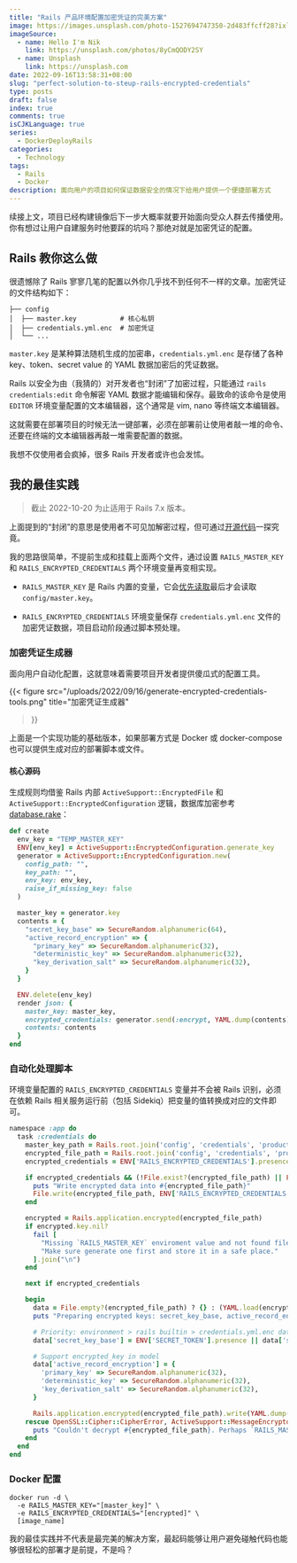 ```yaml
---
title: "Rails 产品环境配置加密凭证的完美方案"
image: https://images.unsplash.com/photo-1527694747350-2d483ffcff28?ixlib=rb-1.2.1&ixid=MnwxMjA3fDB8MHxwaG90by1wYWdlfHx8fGVufDB8fHx8&auto=format&fit=crop&w=3267&q=80
imageSource:
  - name: Hello I'm Nik
    link: https://unsplash.com/photos/8yCmQODY2SY
  - name: Unsplash
    link: https://unsplash.com
date: 2022-09-16T13:58:31+08:00
slug: "perfect-solution-to-steup-rails-encrypted-credentials"
type: posts
draft: false
index: true
comments: true
isCJKLanguage: true
series:
  - DockerDeployRails
categories:
  - Technology
tags:
  - Rails
  - Docker
description: 面向用户的项目如何保证数据安全的情况下给用户提供一个便捷部署方式
---
```


续接上文，项目已经构建镜像后下一步大概率就要开始面向受众人群去传播使用。你有想过让用户自建服务时他要踩的坑吗？那绝对就是加密凭证的配置。

## Rails 教你这么做

很遗憾除了 Rails 寥寥几笔的配置以外你几乎找不到任何不一样的文章。加密凭证的文件结构如下：

```shell
├── config
│  ├── master.key           # 核心私钥
│  ├── credentials.yml.enc  # 加密凭证
│  └── ...
```

`master.key` 是某种算法随机生成的加密串，`credentials.yml.enc` 是存储了各种 key、token、secret value 的 YAML 数据加密后的凭证数据。

Rails 以安全为由（我猜的）对开发者也“封闭”了加密过程，只能通过 `rails credentials:edit` 命令解密 YAML 数据才能编辑和保存。最致命的该命令是使用 `EDITOR` 环境变量配置的文本编辑器，这个通常是 vim, nano 等终端文本编辑器。

这就需要在部署项目的时候无法一键部署，必须在部署前让使用者敲一堆的命令、还要在终端的文本编辑器再敲一堆需要配置的数据。

我想不仅使用者会疯掉，很多 Rails 开发者或许也会发怵。

## 我的最佳实践

> 截止 2022-10-20 为止适用于 Rails 7.x 版本。

上面提到的“封闭”的意思是使用者不可见加解密过程，但可通过[开源代码](https://github.com/rails/rails/blob/7-0-stable/railties/lib/rails/commands/credentials/credentials_command.rb)一探究竟。

我的思路很简单，不提前生成和挂载上面两个文件，通过设置 `RAILS_MASTER_KEY` 和 `RAILS_ENCRYPTED_CREDENTIALS` 两个环境变量再变相实现。

- `RAILS_MASTER_KEY` 是 Rails 内置的变量，它会[优先读取](https://github.com/rails/rails/blob/7-0-stable/activesupport/lib/active_support/encrypted_file.rb#L53)最后才会读取 `config/master.key`。

- `RAILS_ENCRYPTED_CREDENTIALS` 环境变量保存 `credentials.yml.enc` 文件的加密凭证数据，项目启动阶段通过脚本预处理。

### 加密凭证生成器

面向用户自动化配置，这就意味着需要项目开发者提供傻瓜式的配置工具。

{{< figure src="/uploads/2022/09/16/generate-encrypted-credentials-tools.png"
    title="加密凭证生成器"
>}}

上面是一个实现功能的基础版本，如果部署方式是 Docker 或 docker-compose 也可以提供生成对应的部署脚本或文件。

#### 核心源码

生成规则均借鉴 Rails 内部 `ActiveSupport::EncryptedFile` 和 `ActiveSupport::EncryptedConfiguration` 逻辑，数据库加密参考 [database.rake](https://github.com/rails/rails/blob/7-0-stable/activerecord/lib/active_record/railties/databases.rake#L531)：

```ruby
def create
  env_key = "TEMP_MASTER_KEY"
  ENV[env_key] = ActiveSupport::EncryptedConfiguration.generate_key
  generator = ActiveSupport::EncryptedConfiguration.new(
    config_path: "",
    key_path: "",
    env_key: env_key,
    raise_if_missing_key: false
  )

  master_key = generator.key
  contents = {
    "secret_key_base" => SecureRandom.alphanumeric(64),
    "active_record_encryption" => {
      "primary_key" => SecureRandom.alphanumeric(32),
      "deterministic_key" => SecureRandom.alphanumeric(32),
      "key_derivation_salt" => SecureRandom.alphanumeric(32),
    }
  }

  ENV.delete(env_key)
  render json: {
    master_key: master_key,
    encrypted_credentials: generator.send(:encrypt, YAML.dump(contents)),
    contents: contents
  }
end
```

### 自动化处理脚本

环境变量配置的 `RAILS_ENCRYPTED_CREDENTIALS` 变量并不会被 Rails 识别，必须在依赖 Rails 相关服务运行前（包括 Sidekiq）把变量的值转换成对应的文件即可。

```ruby
namespace :app do
  task :credentials do
    master_key_path = Rails.root.join('config', 'credentials', 'production.key')
    encrypted_file_path = Rails.root.join('config', 'credentials', 'production.yml.enc')
    encrypted_credentials = ENV['RAILS_ENCRYPTED_CREDENTIALS'].presence

    if encrypted_credentials && (!File.exist?(encrypted_file_path) || File.read(encrypted_file_path).empty?)
      puts "Write encrypted data into #{encrypted_file_path}"
      File.write(encrypted_file_path, ENV['RAILS_ENCRYPTED_CREDENTIALS'])
    end

    encrypted = Rails.application.encrypted(encrypted_file_path)
    if encrypted.key.nil?
      fail [
        "Missing `RAILS_MASTER_KEY` enviroment value and not found file in #{master_key_path}.",
        "Make sure generate one first and store it in a safe place."
      ].join("\n")
    end

    next if encrypted_credentials

    begin
      data = File.empty?(encrypted_file_path) ? {} : (YAML.load(encrypted.read) || {})
      puts "Preparing encrypted keys: secret_key_base, active_record_encryption ..."

      # Priority: environment > rails builtin > credentials.yml.enc data
      data['secret_key_base'] = ENV['SECRET_TOKEN'].presence || data['secret_key_base'] || SecureRandom.alphanumeric(32)

      # Support encrypted_key in model
      data['active_record_encryption'] = {
        'primary_key' => SecureRandom.alphanumeric(32),
        'deterministic_key' => SecureRandom.alphanumeric(32),
        'key_derivation_salt' => SecureRandom.alphanumeric(32),
      }

      Rails.application.encrypted(encrypted_file_path).write(YAML.dump(data))
    rescue OpenSSL::Cipher::CipherError, ActiveSupport::MessageEncryptor::InvalidMessage
      puts "Couldn't decrypt #{encrypted_file_path}. Perhaps `RAILS_MASTER_KEY` enviroment value is incorrect?"
    end
  end
end
```

### Docker 配置

```
docker run -d \
  -e RAILS_MASTER_KEY="[master_key]" \
  -e RAILS_ENCRYPTED_CREDENTIALS="[encrypted]" \
  [image_name]
```

我的最佳实践并不代表是最完美的解决方案，最起码能够让用户避免碰触代码也能够很轻松的部署才是前提，不是吗？
